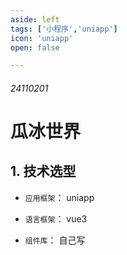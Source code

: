```yaml
---
aside: left
tags: ['小程序','uniapp']
icon: 'uniapp'
open: false

---
```

 
###### 24110201


 
# 瓜冰世界


## 1. 技术选型

- `应用框架`： uniapp

- `语言框架`： vue3

- `组件库`： 自己写

